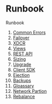 Runbook
=======
Runbook

1. [Common Errors](../master/files/Errors.md)
2. [Failover](../master/files/Failover.md)
3. [XDCR](../master/files/XDCR.md)
4. [Views](../master/files/Views.md)
5. [REST API](../master/files/Restapi.md)
6. [Sizing](../master/files/Sizing.md)
7. [Upgrade](../master/files/Upgrade.md)
8. [Client SDK](../master/files/Client.md)
9. [Ejection](../master/files/Ejection.md)
10. [Backups](../master/files/Backups.md)
11. [Gloassary](../master/files/Glossary.md)
12. [Network Partion](../master/files/network.md)
13. [Rebalance](../master/files/rebalance.md)

